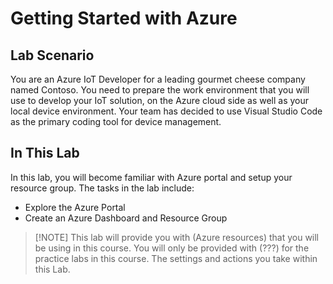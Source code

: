 # Getting Started with Azure

## Lab Scenario

You are an Azure IoT Developer for a leading gourmet cheese company named Contoso. You need to prepare the work environment that you will use to develop your IoT solution, on the Azure cloud side as well as your local device environment. Your team has decided to use Visual Studio Code as the primary coding tool for device management.

## In This Lab
In this lab, you will become familiar with Azure portal and setup your resource group. The tasks in the lab include:

* Explore the Azure Portal
* Create an Azure Dashboard and Resource Group

> [!NOTE] This lab will provide you with (Azure resources) that you will be using in this course. You will only be provided with (???) for the practice labs in this course. The settings and actions you take within this Lab.

[//]:<> (TODO:Follow instructions provided by your instructor to obtain/redeem your Azure Pass.)